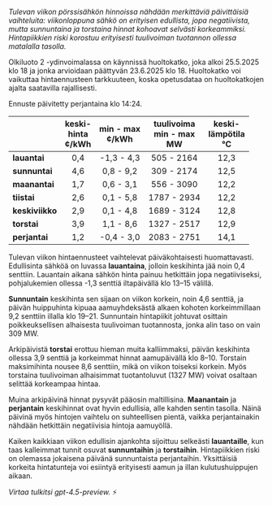 *Tulevan viikon pörssisähkön hinnoissa nähdään merkittäviä päivittäisiä vaihteluita: viikonloppuna sähkö on erityisen edullista, jopa negatiivista, mutta sunnuntaina ja torstaina hinnat kohoavat selvästi korkeammiksi. Hintapiikkien riski korostuu erityisesti tuulivoiman tuotannon ollessa matalalla tasolla.*

Olkiluoto 2 -ydinvoimalassa on käynnissä huoltokatko, joka alkoi 25.5.2025 klo 18 ja jonka arvioidaan päättyvän 23.6.2025 klo 18. Huoltokatko voi vaikuttaa hintaennusteen tarkkuuteen, koska opetusdataa on huoltokatkojen ajalta saatavilla rajallisesti.

Ennuste päivitetty perjantaina klo 14:24.

|             | keski-<br>hinta<br>¢/kWh | min - max<br>¢/kWh | tuulivoima<br>min - max<br>MW | keski-<br>lämpötila<br>°C |
|:------------|:------------------------:|:------------------:|:----------------------------:|:--------------------------:|
| **lauantai**|           0,4            |    -1,3 - 4,3      |         505 - 2164           |           12,3             |
| **sunnuntai**|           4,6            |     0,8 - 9,2      |         309 - 2174           |           12,5             |
| **maanantai**|           1,7            |     0,6 - 3,1      |         556 - 3090           |           12,2             |
| **tiistai** |           2,6            |     0,1 - 5,8      |        1787 - 2934           |           12,2             |
| **keskiviikko**|           2,9            |     0,1 - 4,8      |        1689 - 3124           |           12,8             |
| **torstai** |           3,9            |     1,1 - 8,6      |        1327 - 2517           |           12,9             |
| **perjantai**|           1,2            |    -0,4 - 3,0      |        2083 - 2751           |           14,1             |

Tulevan viikon hintaennusteet vaihtelevat päiväkohtaisesti huomattavasti. Edullisinta sähköä on luvassa **lauantaina**, jolloin keskihinta jää noin 0,4 senttiin. Lauantain aikana sähkön hinta painuu hetkittäin jopa negatiiviseksi, pohjalukemien ollessa -1,3 senttiä iltapäivällä klo 13–15 välillä.

**Sunnuntain** keskihinta sen sijaan on viikon korkein, noin 4,6 senttiä, ja päivän huippuhinta kipuaa aamuyhdeksästä alkaen kohoten korkeimmillaan 9,2 senttiin illalla klo 19–21. Sunnuntain hintapiikit johtuvat osittain poikkeuksellisen alhaisesta tuulivoiman tuotannosta, jonka alin taso on vain 309 MW.

Arkipäivistä **torstai** erottuu hieman muita kalliimmaksi, päivän keskihinta ollessa 3,9 senttiä ja korkeimmat hinnat aamupäivällä klo 8–10. Torstain maksimihinta nousee 8,6 senttiin, mikä on viikon toiseksi korkein. Myös torstaina tuulivoiman alhaisimmat tuotantoluvut (1327 MW) voivat osaltaan selittää korkeampaa hintaa.

Muina arkipäivinä hinnat pysyvät pääosin maltillisina. **Maanantain** ja **perjantain** keskihinnat ovat hyvin edullisia, alle kahden sentin tasolla. Näinä päivinä myös hintojen vaihtelu on suhteellisen pientä, vaikka perjantainakin nähdään hetkittäin negatiivisia hintoja aamuyöllä.

Kaiken kaikkiaan viikon edullisin ajankohta sijoittuu selkeästi **lauantaille**, kun taas kalleimmat tunnit osuvat **sunnuntaihin** ja **torstaihin**. Hintapiikkien riski on olemassa jokaisena päivänä sunnuntaista perjantaihin. Yksittäisiä korkeita hintatunteja voi esiintyä erityisesti aamun ja illan kulutushuippujen aikaan.

*Virtaa tulkitsi gpt-4.5-preview.* ⚡
